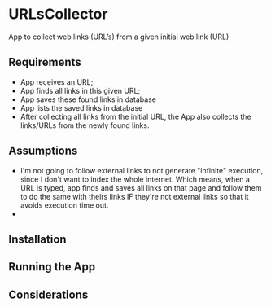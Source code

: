 # URLsCollector
App to collect web links (URL’s) from a given initial web link (URL)

## Requirements
- App receives an URL;
- App finds all links in this given URL;
- App saves these found links in database
- App lists the saved links in database
- After collecting all links from the initial URL, the App also collects the links/URLs from the newly found links.

## Assumptions
- I'm not going to follow external links to not generate "infinite" execution, since I don't want to index the whole internet. Which means, when a URL is typed, app finds and saves all links on that page and follow them to do the same with theirs links IF they're not external links so that it avoids execution time out.
- 

## Installation

## Running the App

## Considerations
